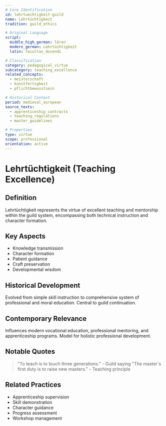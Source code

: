 ```yaml
---
# Core Identification
id: lehrtuechtigkeit-guild
name: Lehrtüchtigkeit
tradition: guild_ethics

# Original Language
script:
  middle_high_german: lêren
  modern_german: Lehrtüchtigkeit
  latin: facultas_docendi

# Classification
category: pedagogical_virtue
subcategory: teaching_excellence
related_concepts:
  - meisterschaft
  - kunstfertigkeit
  - pflichtbewusstsein

# Historical Context
period: medieval_european
source_texts:
  - apprenticeship_contracts
  - teaching_regulations
  - master_guidelines

# Properties
type: virtue
scope: professional
orientation: active
---
```


# Lehrtüchtigkeit (Teaching Excellence)

## Definition
Lehrtüchtigkeit represents the virtue of excellent teaching and mentorship within the guild system, encompassing both technical instruction and character formation.

## Key Aspects
- Knowledge transmission
- Character formation
- Patient guidance
- Craft preservation
- Developmental wisdom

## Historical Development
Evolved from simple skill instruction to comprehensive system of professional and moral education. Central to guild continuation.

## Contemporary Relevance
Influences modern vocational education, professional mentoring, and apprenticeship programs. Model for holistic professional development.

## Notable Quotes
> "To teach is to touch three generations." - Guild saying
> "The master's first duty is to raise new masters." - Teaching principle

## Related Practices
- Apprenticeship supervision
- Skill demonstration
- Character guidance
- Progress assessment
- Workshop management